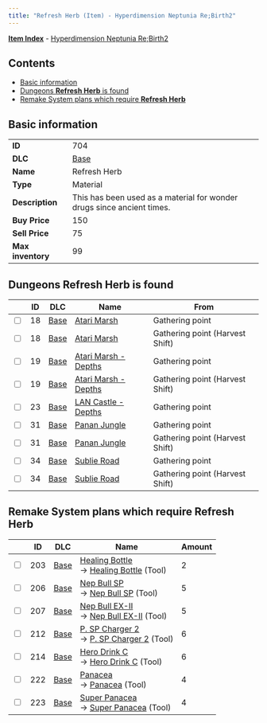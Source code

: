 ```yaml
---
title: "Refresh Herb (Item) - Hyperdimension Neptunia Re;Birth2"
---
```


[**Item Index**](/neptunia/rb2/item/index.html) - [Hyperdimension Neptunia Re;Birth2](/neptunia/rb2)

## Contents

- [Basic information](#basic-information)
- [Dungeons **Refresh Herb** is found](#dungeons-refresh-herb-is-found)
- [Remake System plans which require **Refresh Herb**](#remake-system-plans-which-require-refresh-herb)

## Basic information

|   |   |
| -- | -- |
| **ID** | 704 |
| **DLC** | [Base](/neptunia/rb2/dlc/0-base.html) |
| **Name** | Refresh Herb |
| **Type** | Material |
| **Description** | This has been used as a material for wonder drugs since ancient times. |
| **Buy Price** | 150 |
| **Sell Price** | 75 |
| **Max inventory** | 99 |

## Dungeons **Refresh Herb** is found

|    | ID | DLC | Name | From |
| -- | -- | --- | ---- | ---- |
| <input type="checkbox" id="rb2-dungeon-0-18" class="trackbox" /> | 18 | [Base](/neptunia/rb2/dlc/0-base.html) | [Atari Marsh](/neptunia/rb2/dungeon/0-18-atari-marsh.html) | Gathering point |
| <input type="checkbox" id="rb2-dungeon-0-18" class="trackbox" /> | 18 | [Base](/neptunia/rb2/dlc/0-base.html) | [Atari Marsh](/neptunia/rb2/dungeon/0-18-atari-marsh.html) | Gathering point (Harvest Shift) |
| <input type="checkbox" id="rb2-dungeon-0-19" class="trackbox" /> | 19 | [Base](/neptunia/rb2/dlc/0-base.html) | [Atari Marsh - Depths](/neptunia/rb2/dungeon/0-19-atari-marsh-depths.html) | Gathering point |
| <input type="checkbox" id="rb2-dungeon-0-19" class="trackbox" /> | 19 | [Base](/neptunia/rb2/dlc/0-base.html) | [Atari Marsh - Depths](/neptunia/rb2/dungeon/0-19-atari-marsh-depths.html) | Gathering point (Harvest Shift) |
| <input type="checkbox" id="rb2-dungeon-0-23" class="trackbox" /> | 23 | [Base](/neptunia/rb2/dlc/0-base.html) | [LAN Castle - Depths](/neptunia/rb2/dungeon/0-23-lan-castle-depths.html) | Gathering point |
| <input type="checkbox" id="rb2-dungeon-0-31" class="trackbox" /> | 31 | [Base](/neptunia/rb2/dlc/0-base.html) | [Panan Jungle](/neptunia/rb2/dungeon/0-31-panan-jungle.html) | Gathering point |
| <input type="checkbox" id="rb2-dungeon-0-31" class="trackbox" /> | 31 | [Base](/neptunia/rb2/dlc/0-base.html) | [Panan Jungle](/neptunia/rb2/dungeon/0-31-panan-jungle.html) | Gathering point (Harvest Shift) |
| <input type="checkbox" id="rb2-dungeon-0-34" class="trackbox" /> | 34 | [Base](/neptunia/rb2/dlc/0-base.html) | [Sublie Road](/neptunia/rb2/dungeon/0-34-sublie-road.html) | Gathering point |
| <input type="checkbox" id="rb2-dungeon-0-34" class="trackbox" /> | 34 | [Base](/neptunia/rb2/dlc/0-base.html) | [Sublie Road](/neptunia/rb2/dungeon/0-34-sublie-road.html) | Gathering point (Harvest Shift) |

## Remake System plans which require **Refresh Herb**

|    | ID | DLC | Name | Amount |
| -- | -- | --- | ---- | ------ |
| <input type="checkbox" id="rb2-remake-0-203" class="trackbox" /> | 203 | [Base](/neptunia/rb2/dlc/0-base.html) | [Healing Bottle](/neptunia/rb2/remake/0-203-healing-bottle.html)<br />→ [Healing Bottle](/neptunia/rb2/item/0-4-healing-bottle.html) (Tool) | 2 |
| <input type="checkbox" id="rb2-remake-0-206" class="trackbox" /> | 206 | [Base](/neptunia/rb2/dlc/0-base.html) | [Nep Bull SP](/neptunia/rb2/remake/0-206-nep-bull-sp.html)<br />→ [Nep Bull SP](/neptunia/rb2/item/0-7-nep-bull-sp.html) (Tool) | 5 |
| <input type="checkbox" id="rb2-remake-0-207" class="trackbox" /> | 207 | [Base](/neptunia/rb2/dlc/0-base.html) | [Nep Bull EX-II](/neptunia/rb2/remake/0-207-nep-bull-ex-ii.html)<br />→ [Nep Bull EX-II](/neptunia/rb2/item/0-9-nep-bull-ex-ii.html) (Tool) | 5 |
| <input type="checkbox" id="rb2-remake-0-212" class="trackbox" /> | 212 | [Base](/neptunia/rb2/dlc/0-base.html) | [P. SP Charger 2](/neptunia/rb2/remake/0-212-p-sp-charger-2.html)<br />→ [P. SP Charger 2](/neptunia/rb2/item/0-16-p-sp-charger-2.html) (Tool) | 6 |
| <input type="checkbox" id="rb2-remake-0-214" class="trackbox" /> | 214 | [Base](/neptunia/rb2/dlc/0-base.html) | [Hero Drink C](/neptunia/rb2/remake/0-214-hero-drink-c.html)<br />→ [Hero Drink C](/neptunia/rb2/item/0-18-hero-drink-c.html) (Tool) | 6 |
| <input type="checkbox" id="rb2-remake-0-222" class="trackbox" /> | 222 | [Base](/neptunia/rb2/dlc/0-base.html) | [Panacea](/neptunia/rb2/remake/0-222-panacea.html)<br />→ [Panacea](/neptunia/rb2/item/0-27-panacea.html) (Tool) | 4 |
| <input type="checkbox" id="rb2-remake-0-223" class="trackbox" /> | 223 | [Base](/neptunia/rb2/dlc/0-base.html) | [Super Panacea](/neptunia/rb2/remake/0-223-super-panacea.html)<br />→ [Super Panacea](/neptunia/rb2/item/0-28-super-panacea.html) (Tool) | 4 |